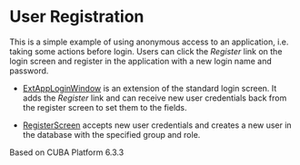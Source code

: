 # User Registration

This is a simple example of using anonymous access to an application, i.e. taking some actions before login. Users can click the *Register* link on the login screen and register in the application with a new login name and password. 

* [ExtAppLoginWindow](/modules/web/src/com/company/sample/web/loginwindow/ExtAppLoginWindow.java) is an extension of the standard login screen. It adds the *Register* link and can receive new user credentials back from the register screen to set them to the fields.

* [RegisterScreen](/modules/web/src/com/company/sample/web/register/RegisterScreen.java) accepts new user credentials and creates a new user in the database with the specified group and role. 

Based on CUBA Platform 6.3.3
